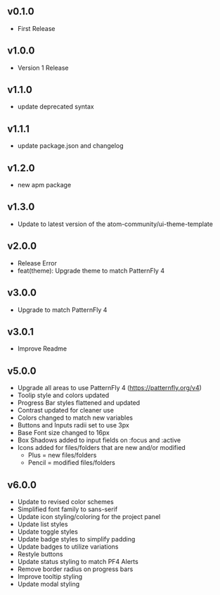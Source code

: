 ## v0.1.0
* First Release
## v1.0.0
* Version 1 Release
## v1.1.0
* update deprecated syntax
## v1.1.1
* update package.json and changelog
## v1.2.0
* new apm package
## v1.3.0
* Update to latest version of the atom-community/ui-theme-template
## v2.0.0
* Release Error
* feat(theme): Upgrade theme to match PatternFly 4
## v3.0.0
* Upgrade to match PatternFly 4
## v3.0.1
* Improve Readme
## v5.0.0
* Upgrade all areas to use PatternFly 4 (https://patternfly.org/v4)
* Toolip style and colors updated
* Progress Bar styles flattened and updated
* Contrast updated for cleaner use
* Colors changed to match new variables
* Buttons and Inputs radii set to use 3px
* Base Font size changed to 16px
* Box Shadows added to input fields on :focus and :active
* Icons added for files/folders that are new and/or modified
  * Plus = new files/folders
  * Pencil = modified files/folders
## v6.0.0
* Update to revised color schemes
* Simplified font family to sans-serif
* Update icon styling/coloring for the project panel
* Update list styles
* Update toggle styles
* Update badge styles to simplify padding
* Update badges to utilize variations
* Restyle buttons
* Update status styling to match PF4 Alerts
* Remove border radius on progress bars
* Improve tooltip styling
* Update modal styling
